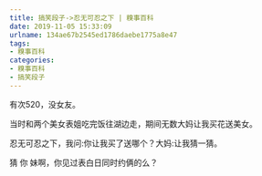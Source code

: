 ```yaml
---
title: 搞笑段子->忍无可忍之下 | 糗事百科
date: 2019-11-05 15:33:09
urlname: 134ae67b2545ed1786daebe1775a8e47
tags: 
- 糗事百科
categories:
- 糗事百科
- 搞笑段子
---
```

有次520，没女友。

当时和两个美女表姐吃完饭往湖边走，期间无数大妈让我买花送美女。

忍无可忍之下，我问:你让我买了送哪个？大妈:让我猜一猜。

猜 你 妹啊，你见过表白日同时约俩的么？


